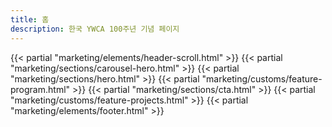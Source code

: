 ```yaml
---
title: 홈
description: 한국 YWCA 100주년 기념 페이지
---
```


{{< partial "marketing/elements/header-scroll.html" >}}
{{< partial "marketing/sections/carousel-hero.html" >}}
{{< partial "marketing/sections/hero.html" >}}
{{< partial "marketing/customs/feature-program.html" >}}
{{< partial "marketing/sections/cta.html" >}}
{{< partial "marketing/customs/feature-projects.html" >}}
{{< partial "marketing/elements/footer.html" >}}